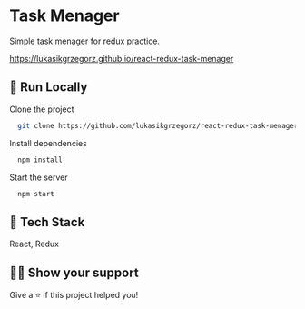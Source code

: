 #  Task Menager

Simple task menager for redux practice.

https://lukasikgrzegorz.github.io/react-redux-task-menager

## 🚀 Run Locally

Clone the project

```bash
  git clone https://github.com/lukasikgrzegorz/react-redux-task-menager
```

Install dependencies

```bash
  npm install
```

Start the server

```bash
  npm start
```

## 📝 Tech Stack

React, Redux

## 👨‍🚀 Show your support
Give a ⭐️ if this project helped you!
